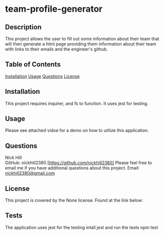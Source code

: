 # team-profile-generator
                
                
## Description

This project allows the user to fill out some information about their team that will then generate a html page providing them information about their team with links to their emails and the engineer's github.
    
## Table of Contents

[Installation](#installation)
[Usage](#usage)
[Questions](#questions)
[License](#license)

## Installation

This project requires inquirer, and fs to function. It uses jest for testing.

## Usage

Please see attached vidoe for a demo on how to utilize this application.

## Questions

Nick Hill  
GitHub: nickhill2380 [https://github.com/nickhill2380]
Please feel free to email me if you have additional questions about this project.
Email: <nickhill2380@gmail.com>


## License

This project is covered by the None license. Found at the link below:


## Tests
The application uses jest for the testing intall jest and run the tests npm test


